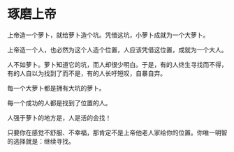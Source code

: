 # 琢磨上帝

上帝造一个萝卜，就给萝卜造个坑。凭借这坑，小萝卜成就为一个大萝卜。 

上帝造一个人，也必然为这个人造个位置，人应该凭借这位置，成就为一个大人。 

人不如萝卜。萝卜知道它的坑，而人却很少明白。于是，有的人终生寻找而不得，有的人自以为找到了而不是，有的人长吁短叹，自暴自弃。 

每一个大萝卜都是拥有大坑的萝卜。 

每一个成功的人都是找到了位置的人。 

人强于萝卜的地方是，人是活的会找！ 

只要你在感觉不舒服、不幸福，那肯定不是上帝他老人家给你的位置。你唯一明智的选择就是：继续寻找。
 
